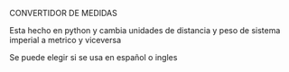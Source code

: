 CONVERTIDOR DE MEDIDAS

Esta hecho en python y cambia unidades de distancia y peso de sistema imperial a metrico y viceversa 

Se puede elegir si se usa en español o ingles
